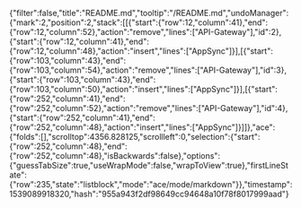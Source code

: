{"filter":false,"title":"README.md","tooltip":"/README.md","undoManager":{"mark":2,"position":2,"stack":[[{"start":{"row":12,"column":41},"end":{"row":12,"column":52},"action":"remove","lines":["API-Gateway"],"id":2},{"start":{"row":12,"column":41},"end":{"row":12,"column":48},"action":"insert","lines":["AppSync"]}],[{"start":{"row":103,"column":43},"end":{"row":103,"column":54},"action":"remove","lines":["API-Gateway"],"id":3},{"start":{"row":103,"column":43},"end":{"row":103,"column":50},"action":"insert","lines":["AppSync"]}],[{"start":{"row":252,"column":41},"end":{"row":252,"column":52},"action":"remove","lines":["API-Gateway"],"id":4},{"start":{"row":252,"column":41},"end":{"row":252,"column":48},"action":"insert","lines":["AppSync"]}]]},"ace":{"folds":[],"scrolltop":4356.828125,"scrollleft":0,"selection":{"start":{"row":252,"column":48},"end":{"row":252,"column":48},"isBackwards":false},"options":{"guessTabSize":true,"useWrapMode":false,"wrapToView":true},"firstLineState":{"row":235,"state":"listblock","mode":"ace/mode/markdown"}},"timestamp":1539089918320,"hash":"955a943f2df98649cc94648a10f78f8017999aad"}